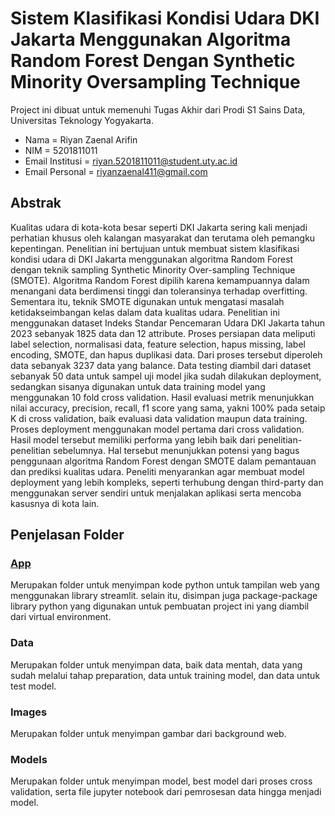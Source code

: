 # Sistem Klasifikasi Kondisi Udara DKI Jakarta Menggunakan Algoritma Random Forest Dengan Synthetic Minority Oversampling Technique
Project ini dibuat untuk memenuhi Tugas Akhir dari Prodi S1 Sains Data, Universitas Teknology Yogyakarta. 
- Nama            = Riyan Zaenal Arifin
- NIM             = 5201811011
- Email Institusi = riyan.5201811011@student.uty.ac.id
- Email Personal  = riyanzaenal411@gmail.com
  
## Abstrak
Kualitas udara di kota-kota besar seperti DKI Jakarta sering kali menjadi perhatian khusus oleh kalangan masyarakat dan terutama oleh pemangku kepentingan. Penelitian ini bertujuan untuk membuat sistem klasifikasi kondisi udara di DKI Jakarta menggunakan algoritma Random Forest dengan teknik sampling Synthetic Minority Over-sampling Technique (SMOTE). Algoritma Random Forest dipilih karena kemampuannya dalam menangani data berdimensi tinggi dan toleransinya terhadap overfitting. Sementara itu, teknik SMOTE digunakan untuk mengatasi masalah ketidakseimbangan kelas dalam data kualitas udara. Penelitian ini menggunakan dataset Indeks Standar Pencemaran Udara DKI Jakarta tahun 2023 sebanyak 1825 data dan 12 attribute. Proses persiapan data meliputi label selection, normalisasi data, feature selection,  hapus missing, label encoding, SMOTE, dan hapus duplikasi data. Dari proses tersebut diperoleh data sebanyak 3237 data yang balance. Data testing diambil dari dataset sebanyak 50 data untuk sampel uji model jika sudah dilakukan deployment, sedangkan sisanya digunakan untuk data training model yang menggunakan 10 fold cross validation. Hasil evaluasi metrik menunjukkan nilai accuracy, precision, recall, f1 score yang sama, yakni 100% pada setaip K di cross validation, baik evaluasi data validation maupun data training. Proses deployment menggunakan model pertama dari cross validation. Hasil model tersebut memiliki performa yang lebih baik dari penelitian-penelitian sebelumnya. Hal tersebut menunjukkan potensi yang bagus penggunaan algoritma Random Forest dengan SMOTE dalam pemantauan dan prediksi kualitas udara. Peneliti menyarankan agar membuat model deployment yang lebih kompleks, seperti terhubung dengan third-party dan menggunakan server sendiri untuk menjalakan aplikasi serta mencoba kasusnya di kota lain.

## Penjelasan Folder
### [App](https://github.com/RiyZ411/Streamlit-Tugas_Akhir/tree/main/App)
Merupakan folder untuk menyimpan kode python untuk tampilan web yang menggunakan library streamlit. selain itu, disimpan juga package-package library python yang digunakan untuk pembuatan project ini yang diambil dari virtual environment.
### Data
Merupakan folder untuk menyimpan data, baik data mentah, data yang sudah melalui tahap preparation, data untuk training model, dan data untuk test model.
### Images
Merupakan folder untuk menyimpan gambar dari background web.
### Models
Merupakan folder untuk menyimpan model, best model dari proses cross validation, serta file jupyter notebook dari pemrosesan data hingga menjadi model.
